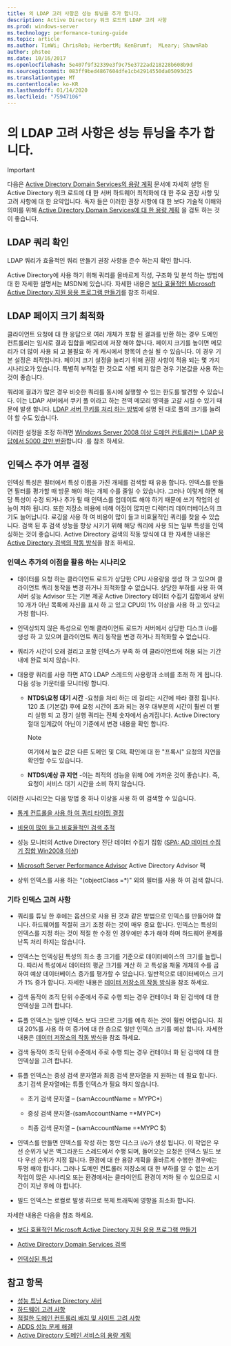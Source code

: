 ```yaml
---
title: 의 LDAP 고려 사항은 성능 튜닝을 추가 합니다.
description: Active Directory 워크 로드의 LDAP 고려 사항
ms.prod: windows-server
ms.technology: performance-tuning-guide
ms.topic: article
ms.author: TimWi; ChrisRob; HerbertM; KenBrumf;  MLeary; ShawnRab
author: phstee
ms.date: 10/16/2017
ms.openlocfilehash: 5e407f9f32339e3f9c75e3722ad218228b608b9d
ms.sourcegitcommit: 083ff9bed4867604dfe1cb42914550da05093d25
ms.translationtype: MT
ms.contentlocale: ko-KR
ms.lasthandoff: 01/14/2020
ms.locfileid: "75947106"
---
```

# <a name="ldap-considerations-in-adds-performance-tuning"></a>의 LDAP 고려 사항은 성능 튜닝을 추가 합니다.

> [!IMPORTANT]
> 다음은 [Active Directory Domain Services의 용량 계획](https://go.microsoft.com/fwlink/?LinkId=324566) 문서에 자세히 설명 된 Active Directory 워크 로드에 대 한 서버 하드웨어 최적화에 대 한 주요 권장 사항 및 고려 사항에 대 한 요약입니다. 독자 들은 이러한 권장 사항에 대 한 보다 기술적 이해와 의미를 위해 [Active Directory Domain Services에 대 한 용량 계획](https://go.microsoft.com/fwlink/?LinkId=324566) 을 검토 하는 것이 좋습니다.

## <a name="verify-ldap-queries"></a>LDAP 쿼리 확인

LDAP 쿼리가 효율적인 쿼리 만들기 권장 사항을 준수 하는지 확인 합니다.

Active Directory에 사용 하기 위해 쿼리를 올바르게 작성, 구조화 및 분석 하는 방법에 대 한 자세한 설명서는 MSDN에 있습니다. 자세한 내용은 [보다 효율적인 Microsoft Active Directory 지원 응용 프로그램 만들기](https://msdn.microsoft.com/library/ms808539.aspx)를 참조 하세요.

## <a name="optimize-ldap-page-sizes"></a>LDAP 페이지 크기 최적화

클라이언트 요청에 대 한 응답으로 여러 개체가 포함 된 결과를 반환 하는 경우 도메인 컨트롤러는 임시로 결과 집합을 메모리에 저장 해야 합니다. 페이지 크기를 높이면 메모리가 더 많이 사용 되 고 불필요 하 게 캐시에서 항목이 손실 될 수 있습니다. 이 경우 기본 설정은 최적입니다. 페이지 크기 설정을 늘리기 위해 권장 사항이 적용 되는 몇 가지 시나리오가 있습니다. 특별히 부적절 한 것으로 식별 되지 않은 경우 기본값을 사용 하는 것이 좋습니다.

쿼리에 결과가 많은 경우 비슷한 쿼리를 동시에 실행할 수 있는 한도를 발견할 수 있습니다.  이는 LDAP 서버에서 쿠키 풀 이라고 하는 전역 메모리 영역을 고갈 시킬 수 있기 때문에 발생 합니다.  [LDAP 서버 쿠키를 처리 하는 방법](https://technet.microsoft.com/windows-server-docs/identity/ad-ds/manage/how-ldap-server-cookies-are-handled)에 설명 된 대로 풀의 크기를 늘려야 할 수도 있습니다.

이러한 설정을 조정 하려면 [Windows Server 2008 이상 도메인 컨트롤러는 LDAP 응답에서 5000 값만 반환](https://support.microsoft.com/kb/2009267)합니다 .를 참조 하세요.

## <a name="determine-whether-to-add-indices"></a>인덱스 추가 여부 결정

인덱싱 특성은 필터에서 특성 이름을 가진 개체를 검색할 때 유용 합니다. 인덱스를 만들면 필터를 평가할 때 방문 해야 하는 개체 수를 줄일 수 있습니다. 그러나 이렇게 하면 해당 특성이 수정 되거나 추가 될 때 인덱스를 업데이트 해야 하기 때문에 쓰기 작업의 성능이 저하 됩니다. 또한 저장소 비용에 비해 이점이 많지만 디렉터리 데이터베이스의 크기도 늘어납니다. 로깅을 사용 하 여 비용이 많이 들고 비효율적인 쿼리를 찾을 수 있습니다. 검색 된 후 검색 성능을 향상 시키기 위해 해당 쿼리에 사용 되는 일부 특성을 인덱싱하는 것이 좋습니다. Active Directory 검색의 작동 방식에 대 한 자세한 내용은 [Active Directory 검색의 작동 방식](https://technet.microsoft.com/library/cc755809.aspx)을 참조 하세요.

### <a name="scenarios-that-benefit-in-adding-indices"></a>인덱스 추가의 이점을 활용 하는 시나리오

-   데이터를 요청 하는 클라이언트 로드가 상당한 CPU 사용량을 생성 하 고 있으며 클라이언트 쿼리 동작을 변경 하거나 최적화할 수 없습니다. 상당한 부하를 사용 하 여 서버 성능 Advisor 또는 기본 제공 Active Directory 데이터 수집기 집합에서 상위 10 개가 아닌 목록에 자신을 표시 하 고 있고 CPU의 1% 이상을 사용 하 고 있다고 가정 합니다.

-   인덱싱되지 않은 특성으로 인해 클라이언트 로드가 서버에서 상당한 디스크 i/o를 생성 하 고 있으며 클라이언트 쿼리 동작을 변경 하거나 최적화할 수 없습니다.

-   쿼리가 시간이 오래 걸리고 포함 인덱스가 부족 하 여 클라이언트에 허용 되는 기간 내에 완료 되지 않습니다.

- 대용량 쿼리를 사용 하면 ATQ LDAP 스레드의 사용량과 소비를 초래 하 게 됩니다. 다음 성능 카운터를 모니터링 합니다.

    - **NTDS\\요청 대기 시간** -요청을 처리 하는 데 걸리는 시간에 따라 결정 됩니다. 120 초 (기본값) 후에 요청 시간이 초과 되는 경우 대부분의 시간이 훨씬 더 빨리 실행 되 고 장기 실행 쿼리는 전체 숫자에서 숨겨집니다. Active Directory 절대 임계값이 아닌이 기준에서 변경 내용을 확인 합니다.

        > [!NOTE]
        > 여기에서 높은 값은 다른 도메인 및 CRL 확인에 대 한 "프록시" 요청의 지연을 확인할 수도 있습니다.

    - **NTDS\\예상 큐 지연** -이는 최적의 성능을 위해 0에 가까운 것이 좋습니다. 즉, 요청이 서비스 대기 시간을 소비 하지 않습니다.

이러한 시나리오는 다음 방법 중 하나 이상을 사용 하 여 검색할 수 있습니다.

-   [통계 컨트롤을 사용 하 여 쿼리 타이밍 결정](https://msdn.microsoft.com/library/ms808539.aspx)

-   [비용이 많이 들고 비효율적인 검색 추적](https://msdn.microsoft.com/library/ms808539.aspx)

-   성능 모니터의 Active Directory 진단 데이터 수집기 집합 ([SPA: AD 데이터 수집기 집합 Win2008 이상](https://blogs.technet.com/b/askds/archive/2010/06/08/son-of-spa-ad-data-collector-sets-in-win2008-and-beyond.aspx))

-   [Microsoft Server Performance Advisor](../../../server-performance-advisor/microsoft-server-performance-advisor.md) Active Directory Advisor 팩

-   상위 인덱스를 사용 하는 "(objectClass =\*)" 외의 필터를 사용 하 여 검색 합니다.

### <a name="other-index-considerations"></a>기타 인덱스 고려 사항

-   쿼리를 튜닝 한 후에는 옵션으로 사용 된 것과 같은 방법으로 인덱스를 만들어야 합니다. 하드웨어를 적절히 크기 조정 하는 것이 매우 중요 합니다. 인덱스는 특성의 인덱스를 지정 하는 것이 적절 한 수정 인 경우에만 추가 해야 하며 하드웨어 문제를 난독 처리 하지는 않습니다.

-   인덱스는 인덱싱된 특성의 최소 총 크기를 기준으로 데이터베이스의 크기를 늘립니다. 따라서 특성에서 데이터의 평균 크기를 계산 하 고 특성을 채울 개체의 수를 곱하여 예상 데이터베이스 증가를 평가할 수 있습니다. 일반적으로 데이터베이스 크기가 1% 증가 합니다. 자세한 내용은 [데이터 저장소의 작동 방식](https://technet.microsoft.com/library/cc772829.aspx)을 참조 하세요.

-   검색 동작이 조직 단위 수준에서 주로 수행 되는 경우 컨테이너 화 된 검색에 대 한 인덱싱을 고려 합니다.

-   튜플 인덱스는 일반 인덱스 보다 크므로 크기를 예측 하는 것이 훨씬 어렵습니다. 최대 20%를 사용 하 여 증가에 대 한 층으로 일반 인덱스 크기를 예상 합니다. 자세한 내용은 [데이터 저장소의 작동 방식](https://technet.microsoft.com/library/cc772829.aspx)을 참조 하세요.

-   검색 동작이 조직 단위 수준에서 주로 수행 되는 경우 컨테이너 화 된 검색에 대 한 인덱싱을 고려 합니다.

-   튜플 인덱스는 중성 검색 문자열과 최종 검색 문자열을 지 원하는 데 필요 합니다. 초기 검색 문자열에는 튜플 인덱스가 필요 하지 않습니다.

    -   초기 검색 문자열 – (samAccountName = MYPC\*)

    -   중성 검색 문자열-(samAccountName =\*MYPC\*)

    -   최종 검색 문자열 – (samAccountName =\*MYPC $)

-   인덱스를 만들면 인덱스를 작성 하는 동안 디스크 i/o가 생성 됩니다. 이 작업은 우선 순위가 낮은 백그라운드 스레드에서 수행 되며, 들어오는 요청은 인덱스 빌드 보다 우선 순위가 지정 됩니다. 환경에 대 한 용량 계획을 올바르게 수행한 경우에는 투명 해야 합니다. 그러나 도메인 컨트롤러 저장소에 대 한 부하를 알 수 없는 쓰기 작업이 많은 시나리오 또는 환경에서는 클라이언트 환경이 저하 될 수 있으므로 시간이 지난 후에 야 합니다.

-   빌드 인덱스는 로컬로 발생 하므로 복제 트래픽에 영향을 최소화 합니다.

자세한 내용은 다음을 참조 하세요.

-   [보다 효율적인 Microsoft Active Directory 지원 응용 프로그램 만들기](https://msdn.microsoft.com/library/ms808539.aspx)

-   [Active Directory Domain Services 검색](https://msdn.microsoft.com/library/aa746427.aspx)

-   [인덱싱된 특성](https://msdn.microsoft.com/library/windows/desktop/ms677112.aspx)

## <a name="see-also"></a>참고 항목

- [성능 튜닝 Active Directory 서버](index.md)
- [하드웨어 고려 사항](hardware-considerations.md)
- [적절한 도메인 컨트롤러 배치 및 사이트 고려 사항](site-definition-considerations.md)
- [ADDS 성능 문제 해결](troubleshoot.md) 
- [Active Directory 도메인 서비스의 용량 계획](https://go.microsoft.com/fwlink/?LinkId=324566)